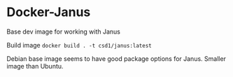 # Docker-Janus

Base dev image for working with Janus

Build image `docker build . -t csd1/janus:latest`


Debian base image seems to have good package options for Janus. Smaller image than Ubuntu.
